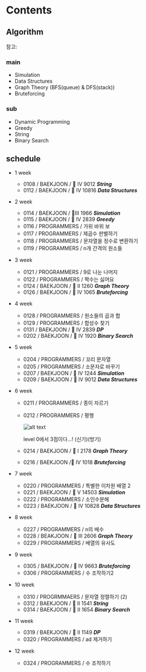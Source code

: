 # Contents

## Algorithm

참고: <!-- https://myeongmy.tistory.com/55 -->

### main

* Simulation
* Data Structures
* Graph Theory (BFS(queue) & DFS(stack))
* Bruteforcing

### sub

* Dynamic Programming
* Greedy
* String
* Binary Search

## schedule

* 1 week
  * 0108 / BAEKJOON / 🥈 IV 9012  ***String***
  * 0112 / BAEKJOON / 🥈 IV 10816  ***Data Structures***

* 2 week
  * 0114 / BAEKJOON / 🥈III 1966  ***Simulation***
  * 0115 / BAEKJOON / 🥈 IV 2839  ***Greedy***
  * 0116 / PROGRAMMERS / 가위 바위 보
  * 0117 / PROGRAMMERS / 제곱수 판별하기
  * 0118 / PROGRAMMERS / 문자열을 정수로 변환하기
  * 0119 / PROGRAMMERS / n개 간격의 원소들

* 3 week
  * 0121 / PROGRAMMERS / 9로 나눈 나머지
  * 0122 / PROGRAMMERS / 짝수는 싫어요
  * 0124 / BAEKJOON / 🥈 II 1260  ***Graph Theory***
  * 0126 / BAEKJOON / 🥈 IV 1065  ***Bruteforcing***

* 4 week
  * 0128 / PROGRAMMERS / 원소들의 곱과 합
  * 0129 / PROGRAMMERS / 합성수 찾기
  * 0131 / BAEKJOON / 🥈 IV 2839  ***DP***
  * 0202 / BAEKJOON / 🥈 IV 1920  ***Binary Search***

* 5 week
  * 0204 / PROGRAMMERS / 꼬리 문자열
  * 0205 / PROGRAMMERS / 소문자로 바꾸기
  * 0207 / BAEKJOON / 🥈 IV 1244  ***Simulation***
  * 0209 / BAEKJOON / 🥈 IV 9012  ***Data Structures***

* 6 week
  * 0211 / PROGRAMMERS / 종이 자르기
  * 0212 / PROGRAMMERS / 평행

    ![alt text](programmers_평행.png)

    level 0에서 3점이다...! (신기)(방기)

  * 0214 / BAEKJOON / 🥈 I 2178  ***Graph Theory***
  * 0216 / BAEKJOON /🥈 IV 1018  ***Bruteforcing***

* 7 week
  * 0220 / PROGRAMMERS / 특별한 이차원 배열 2
  * 0221 / BAEKJOON / 🥇 V 14503 ***Simulation***
  * 0222 / PROGRAMMERS / 소인수분해
  * 0223 / BAEKJOON / 🥈 IV 10828 ***Data Structures***

* 8 week
  * 0227 / PROGRAMMERS / n의 배수
  * 0228 / BEAKJOON / 🥈 III 2606 ***Graph Theory***
  * 0229 / PROGRAMMERS / 배열의 유사도

* 9 week
  * 0305 / BAEKJOON / 🥇 IV 9663 ***Bruteforcing***
  * 0306 / PROGRAMMERS / 수 조작하기2

* 10 week
  * 0310 / PROGRMMAERS / 문자열 정렬하기 (2)
  * 0312 / BAEKJOON / 🥈 II 1541 ***String***
  * 0314 / BAEKJOON / 🥈 II 1654 ***Binary Search***

* 11 week
  * 0319 / BAEKJOON / 🥈 II 1149 ***DP***
  * 0320 / PROGRAMMERS / ad 제거하기

* 12 week
  * 0324 / PROGRAMMERS / 수 조작하기
